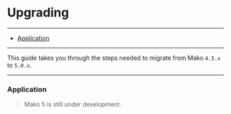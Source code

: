 # Upgrading

--------------------------------------------------------

* [Application](#application)

--------------------------------------------------------

This guide takes you through the steps needed to migrate from Mako ```4.5.x``` to ```5.0.x```.

--------------------------------------------------------

<a id="application"></a>

### Application

> Mako 5 is still under development.
